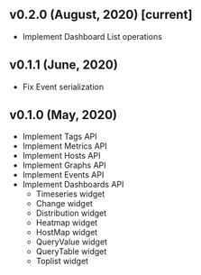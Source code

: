## v0.2.0 (August, 2020) [current]
- Implement Dashboard List operations

## v0.1.1 (June, 2020)
- Fix Event serialization

## v0.1.0 (May, 2020)
- Implement Tags API
- Implement Metrics API
- Implement Hosts API
- Implement Graphs API
- Implement Events API
- Implement Dashboards API
  - Timeseries widget
  - Change widget
  - Distribution widget
  - Heatmap widget
  - HostMap widget
  - QueryValue widget
  - QueryTable widget
  - Toplist widget
